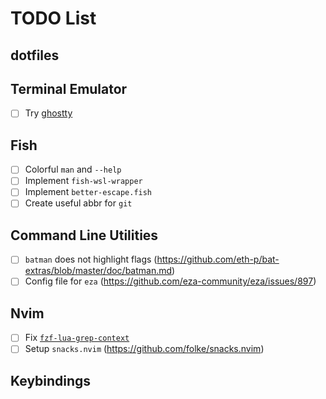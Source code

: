 # TODO List

## dotfiles

## Terminal Emulator

- [ ] Try [ghostty](https://github.com/ghostty-org/ghostty)

## Fish

- [ ] Colorful `man` and `--help`
- [ ] Implement `fish-wsl-wrapper`
- [ ] Implement `better-escape.fish`
- [ ] Create useful abbr for `git`

## Command Line Utilities

- [ ] `batman` does not highlight flags (<https://github.com/eth-p/bat-extras/blob/master/doc/batman.md>)
- [ ] Config file for `eza` (<https://github.com/eza-community/eza/issues/897>)

## Nvim

- [ ] Fix [`fzf-lua-grep-context`](https://github.com/drop-stones/fzf-lua-grep-context)
- [ ] Setup `snacks.nvim` (<https://github.com/folke/snacks.nvim>)

## Keybindings
